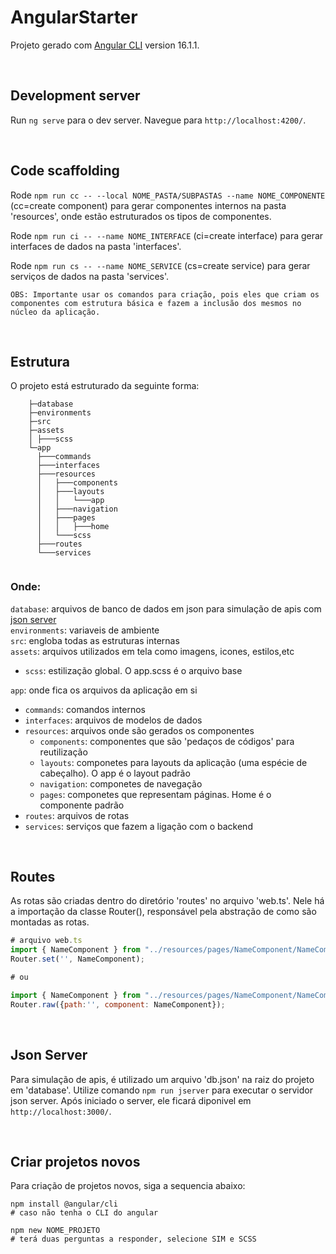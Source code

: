 # AngularStarter

Projeto gerado com [Angular CLI](https://github.com/angular/angular-cli) version 16.1.1.

<br>

## Development server

Run `ng serve` para o dev server. Navegue para `http://localhost:4200/`.

<br>

## Code scaffolding

Rode  `npm run cc -- --local NOME_PASTA/SUBPASTAS --name NOME_COMPONENTE` (cc=create component) para gerar componentes internos na pasta 'resources', onde estão estruturados os tipos de componentes.

Rode  `npm run ci -- --name NOME_INTERFACE` (ci=create interface) para gerar interfaces de dados na pasta 'interfaces'.

Rode  `npm run cs -- --name NOME_SERVICE` (cs=create service) para gerar serviços de dados na pasta 'services'.

`OBS: Importante usar os comandos para criação, pois eles que criam os componentes com estrutura básica e fazem a inclusão dos mesmos no núcleo da aplicação.`

<br>

## Estrutura

O projeto está estruturado da seguinte forma:

```
    ├─database
    ├─environments
    ├─src
    ├─assets
    │ ├───scss
    └─app
      ├───commands
      ├───interfaces
      ├───resources
      │   ├───components
      │   ├───layouts
      │   │   └───app
      │   ├───navigation
      │   ├───pages
      │   │   ├───home
      │   └───scss
      ├───routes
      └───services
    
```

### Onde:
`database`: arquivos de banco de dados em json para simulação de apis com <a href="https://github.com/typicode/json-server">json server</a><br>
`environments`: variaveis de ambiente<br>
`src`: engloba todas as estruturas internas<br>
`assets`: arquivos utilizados em tela como imagens, icones, estilos,etc <br>
- `scss`: estilização global. O app.scss é o arquivo base<br>

`app`: onde fica os arquivos da aplicação em si
- `commands`: comandos internos
- `interfaces`: arquivos de modelos de dados
- `resources`: arquivos onde são gerados os componentes
    - `components`: componentes que são 'pedaços de códigos' para reutilização
    - `layouts`: componetes para layouts da aplicação (uma espécie de cabeçalho). O app é o layout padrão
    - `navigation`: componetes de navegação
    - `pages`: componetes que representam páginas. Home é o componente padrão
- `routes`: arquivos de rotas
- `services`: serviços que fazem a ligação com o backend

<br>

## Routes

As rotas são criadas dentro do diretório 'routes' no arquivo 'web.ts'. Nele há a importação da classe Router(), responsável pela abstração de como são montadas as rotas.

```js
# arquivo web.ts
import { NameComponent } from "../resources/pages/NameComponent/NameComponent";
Router.set('', NameComponent);

# ou

import { NameComponent } from "../resources/pages/NameComponent/NameComponent";
Router.raw({path:'', component: NameComponent});
```

<br>

## Json Server

Para simulação de apis, é utilizado um arquivo 'db.json' na raiz do projeto em 'database'. Utilize comando `npm run jserver` para executar o servidor json server. Após iniciado o server, ele ficará diponivel em `http://localhost:3000/`. 


<br>

## Criar projetos novos

Para criação de projetos novos, siga a sequencia abaixo:

```
npm install @angular/cli
# caso não tenha o CLI do angular

npm new NOME_PROJETO
# terá duas perguntas a responder, selecione SIM e SCSS

```



